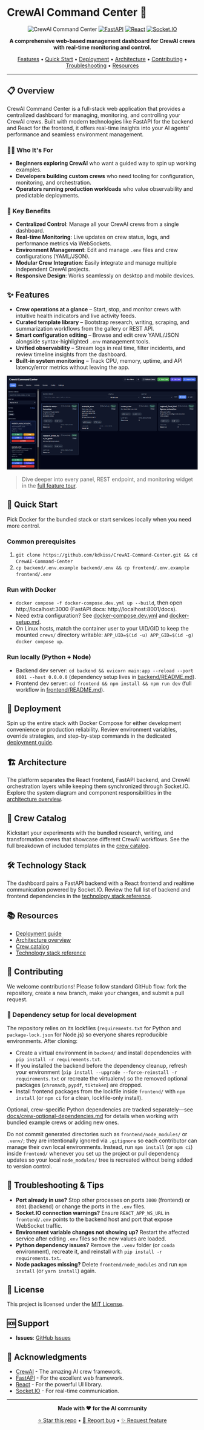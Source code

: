 # CrewAI Command Center 🚀

<div align="center">

![CrewAI Command Center](https://img.shields.io/badge/CrewAI-Command%20Center-blue?style=for-the-badge&logo=docker)
[![FastAPI](https://img.shields.io/badge/FastAPI-0.104%2B-009688?style=flat-square&logo=fastapi)](https://fastapi.tiangolo.com)
[![React](https://img.shields.io/badge/React-18.3.1-61DAFB?style=flat-square&logo=react)](https://react.dev)
[![Socket.IO](https://img.shields.io/badge/Socket.IO-4.x-010101?style=flat-square&logo=socket.io)](https://socket.io/)

**A comprehensive web-based management dashboard for CrewAI crews with real-time monitoring and control.**

[Features](#-features) • [Quick Start](#-quick-start) • [Deployment](#-deployment) • [Architecture](#-architecture) • [Contributing](#-contributing) • [Troubleshooting](#-troubleshooting--tips) • [Resources](#-resources)

</div>

---

## 📋 Overview

CrewAI Command Center is a full-stack web application that provides a centralized dashboard for managing, monitoring, and controlling your CrewAI crews. Built with modern technologies like FastAPI for the backend and React for the frontend, it offers real-time insights into your AI agents' performance and seamless environment management.

### 👩‍💻 Who It's For

- **Beginners exploring CrewAI** who want a guided way to spin up working examples.
- **Developers building custom crews** who need tooling for configuration, monitoring, and orchestration.
- **Operators running production workloads** who value observability and predictable deployments.

### 🎯 Key Benefits

- **Centralized Control**: Manage all your CrewAI crews from a single dashboard.
- **Real-time Monitoring**: Live updates on crew status, logs, and performance metrics via WebSockets.
- **Environment Management**: Edit and manage `.env` files and crew configurations (YAML/JSON).
- **Modular Crew Integration**: Easily integrate and manage multiple independent CrewAI projects.
- **Responsive Design**: Works seamlessly on desktop and mobile devices.

## ✨ Features

- **Crew operations at a glance** – Start, stop, and monitor crews with intuitive health indicators and live activity feeds.
- **Curated template library** – Bootstrap research, writing, scraping, and summarization workflows from the gallery or REST API.
- **Smart configuration editing** – Browse and edit crew YAML/JSON alongside syntax-highlighted `.env` management tools.
- **Unified observability** – Stream logs in real time, filter incidents, and review timeline insights from the dashboard.
- **Built-in system monitoring** – Track CPU, memory, uptime, and API latency/error metrics without leaving the app.

![Crew management workspace](docs/images/crews.png)

> Dive deeper into every panel, REST endpoint, and monitoring widget in the [full feature tour](docs/features.md).

## 🚀 Quick Start

Pick Docker for the bundled stack or start services locally when you need more control.

### Common prerequisites
1. `git clone https://github.com/kdkiss/CrewAI-Command-Center.git && cd CrewAI-Command-Center`
2. `cp backend/.env.example backend/.env && cp frontend/.env.example frontend/.env`

### Run with Docker
- `docker compose -f docker-compose.dev.yml up --build`, then open http://localhost:3000 (FastAPI docs: http://localhost:8001/docs).
- Need extra configuration? See [docker-compose.dev.yml](docker-compose.dev.yml) and [docker-setup.md](docker-setup.md).
- On Linux hosts, match the container user to your UID/GID to keep the mounted
  `crews/` directory writable: `APP_UID=$(id -u) APP_GID=$(id -g) docker compose up`.


### Run locally (Python + Node)
- Backend dev server: `cd backend && uvicorn main:app --reload --port 8001 --host 0.0.0.0` (dependency setup lives in [backend/README.md](backend/README.md)).
- Frontend dev server: `cd frontend && npm install && npm run dev` (full workflow in [frontend/README.md](frontend/README.md)).

## 🐳 Deployment

Spin up the entire stack with Docker Compose for either development convenience or production reliability. Review environment variables, override strategies, and step-by-step commands in the dedicated [deployment guide](docs/deployment.md).

## 🏗️ Architecture

The platform separates the React frontend, FastAPI backend, and CrewAI orchestration layers while keeping them synchronized through Socket.IO. Explore the system diagram and component responsibilities in the [architecture overview](docs/architecture.md).

## 🧩 Crew Catalog

Kickstart your experiments with the bundled research, writing, and transformation crews that showcase different CrewAI workflows. See the full breakdown of included templates in the [crew catalog](docs/crew-catalog.md).

## 🛠️ Technology Stack

The dashboard pairs a FastAPI backend with a React frontend and realtime communication powered by Socket.IO. Review the full list of backend and frontend dependencies in the [technology stack reference](docs/tech-stack.md).

## 📚 Resources

- [Deployment guide](docs/deployment.md)
- [Architecture overview](docs/architecture.md)
- [Crew catalog](docs/crew-catalog.md)
- [Technology stack reference](docs/tech-stack.md)

## 🤝 Contributing

We welcome contributions! Please follow standard GitHub flow: fork the repository, create a new branch, make your changes, and submit a pull request.

### 🔁 Dependency setup for local development

The repository relies on its lockfiles (`requirements.txt` for Python and `package-lock.json` for Node.js) so everyone shares reproducible environments. After cloning:

- Create a virtual environment in `backend/` and install dependencies with `pip install -r requirements.txt`.
- If you installed the backend before the dependency cleanup, refresh your environment (`pip install --upgrade --force-reinstall -r requirements.txt` or recreate the virtualenv) so the removed optional packages (`chromadb`, `pypdf`, `tiktoken`) are dropped.
- Install frontend packages from the lockfile inside `frontend/` with `npm install` (or `npm ci` for a clean, lockfile-only install).

Optional, crew-specific Python dependencies are tracked separately—see [docs/crew-optional-dependencies.md](docs/crew-optional-dependencies.md) for details when working with bundled example crews or adding new ones.

Do not commit generated directories such as `frontend/node_modules/` or `.venv/`; they are intentionally ignored via `.gitignore` so each contributor can manage their own local environments. Instead, run `npm install` (or `npm ci`) inside `frontend/` whenever you set up the project or pull dependency updates so your local `node_modules/` tree is recreated without being added to version control.

## 🛟 Troubleshooting & Tips

- **Port already in use?** Stop other processes on ports `3000` (frontend) or `8001` (backend) or change the ports in the `.env` files.
- **Socket.IO connection warnings?** Ensure `REACT_APP_WS_URL` in `frontend/.env` points to the backend host and port that expose WebSocket traffic.
- **Environment variable changes not showing up?** Restart the affected service after editing `.env` files so the new values are loaded.
- **Python dependency issues?** Remove the `.venv` folder (or `conda` environment), recreate it, and reinstall with `pip install -r requirements.txt`.
- **Node packages missing?** Delete `frontend/node_modules` and run `npm install` (or `yarn install`) again.

## 📄 License

This project is licensed under the [MIT License](LICENSE).

## 🆘 Support

- **Issues**: [GitHub Issues](https://github.com/kdkiss/CrewAI-Command-Center/issues)

## 🙏 Acknowledgments

- [CrewAI](https://github.com/joaomdmoura/crewai) - The amazing AI crew framework.
- [FastAPI](https://fastapi.tiangolo.com/) - For the excellent web framework.
- [React](https://reactjs.org/) - For the powerful UI library.
- [Socket.IO](https://socket.io/) - For real-time communication.

---

<div align="center">

**Made with ❤️ for the AI community**

[⭐ Star this repo](https://github.com/kdkiss/CrewAI-Command-Center/stargazers) • [🐛 Report bug](https://github.com/kdkiss/CrewAI-Command-Center/issues) • [✨ Request feature](https://github.com/kdkiss/CrewAI-Command-Center/issues)

</div>
